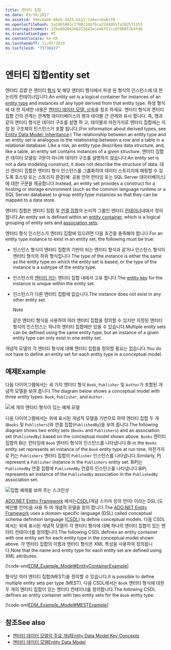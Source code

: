```yaml
---
title: 엔터티 집합
ms.date: 03/30/2017
ms.assetid: 59ec6ab0-88e5-4d25-b112-7a4eccbe61f0
ms.openlocfilehash: 5a2465801c270813dd7bca2144d05fa202571153
ms.sourcegitcommit: 22be09204266253d45ece46f51cc6f080f2b3fd6
ms.translationtype: MT
ms.contentlocale: ko-KR
ms.lasthandoff: 11/07/2019
ms.locfileid: "73738427"
---
```

# <a name="entity-set"></a><span data-ttu-id="af6d0-102">엔터티 집합</span><span class="sxs-lookup"><span data-stu-id="af6d0-102">entity set</span></span>
<span data-ttu-id="af6d0-103">엔터티 *집합* 은 엔터티 [형식](entity-type.md) 및 해당 엔터티 형식에서 파생 된 형식의 인스턴스에 대 한 논리적 컨테이너입니다.</span><span class="sxs-lookup"><span data-stu-id="af6d0-103">An *entity set* is a logical container for instances of an [entity type](entity-type.md) and instances of any type derived from that entity type.</span></span> <span data-ttu-id="af6d0-104">파생 형식에 대 한 자세한 내용은 [엔터티 데이터 모델: 상속](entity-data-model-inheritance.md)을 참조 하세요. 엔터티 형식과 엔터티 집합 간의 관계는 관계형 데이터베이스의 행과 테이블 간 관계와 유사 합니다. 즉, 행과 같이 엔터티 형식은 데이터 구조를 설명 하 고, 테이블과 마찬가지로 엔터티 집합에는 지정 된 구조체의 인스턴스가 포함 됩니다.</span><span class="sxs-lookup"><span data-stu-id="af6d0-104">(For information about derived types, see [Entity Data Model: Inheritance](entity-data-model-inheritance.md).) The relationship between an entity type and an entity set is analogous to the relationship between a row and a table in a relational database: Like a row, an entity type describes data structure, and, like a table, an entity set contains instances of a given structure.</span></span> <span data-ttu-id="af6d0-105">엔터티 집합은 데이터 모델링 구문이 아니며 데이터 구조를 설명하지 않습니다.</span><span class="sxs-lookup"><span data-stu-id="af6d0-105">An entity set is not a data modeling construct; it does not describe the structure of data.</span></span> <span data-ttu-id="af6d0-106">대신 엔터티 집합은 엔터티 형식 인스턴스를 그룹화하여 데이터 스토리지에 매핑할 수 있도록 호스팅 또는 스토리지 환경(예: 공용 언어 런타임 또는 SQL Server 데이터베이스)에 대한 구문을 제공합니다.</span><span class="sxs-lookup"><span data-stu-id="af6d0-106">Instead, an entity set provides a construct for a hosting or storage environment (such as the common language runtime or a SQL Server database) to group entity type instances so that they can be mapped to a data store.</span></span>  
  
 <span data-ttu-id="af6d0-107">엔터티 집합은 엔터티 집합 및 [연결 집합](association-set.md)의 논리적 그룹인 엔터티 [컨테이너](entity-container.md)내에서 정의 됩니다.</span><span class="sxs-lookup"><span data-stu-id="af6d0-107">An entity set is defined within an [entity container](entity-container.md), which is a logical grouping of entity sets and [association sets](association-set.md).</span></span>  
  
 <span data-ttu-id="af6d0-108">엔터티 형식 인스턴스가 엔터티 집합에 있으려면 다음 조건을 충족해야 합니다.</span><span class="sxs-lookup"><span data-stu-id="af6d0-108">For an entity type instance to exist in an entity set, the following must be true:</span></span>  
  
- <span data-ttu-id="af6d0-109">인스턴스 형식이 엔터티 집합의 기반이 되는 엔터티 형식과 같거나 인스턴스 형식이 엔터티 형식의 하위 형식입니다.</span><span class="sxs-lookup"><span data-stu-id="af6d0-109">The type of the instance is either the same as the entity type on which the entity set is based, or the type of the instance is a subtype of the entity type.</span></span>  
  
- <span data-ttu-id="af6d0-110">인스턴스의 [엔터티 키는](entity-key.md) 엔터티 집합 내에서 고유 합니다.</span><span class="sxs-lookup"><span data-stu-id="af6d0-110">The [entity key](entity-key.md) for the instance is unique within the entity set.</span></span>  
  
- <span data-ttu-id="af6d0-111">인스턴스가 다른 엔터티 집합에 없습니다.</span><span class="sxs-lookup"><span data-stu-id="af6d0-111">The instance does not exist in any other entity set.</span></span>  
  
    > [!NOTE]
    > <span data-ttu-id="af6d0-112">같은 엔터티 형식을 사용하여 여러 엔터티 집합을 정의할 수 있지만 지정된 엔터티 형식의 인스턴스는 하나의 엔터티 집합에만 있을 수 있습니다.</span><span class="sxs-lookup"><span data-stu-id="af6d0-112">Multiple entity sets can be defined using the same entity type, but an instance of a given entity type can only exist in one entity set.</span></span>  
  
 <span data-ttu-id="af6d0-113">개념적 모델의 각 엔터티 형식에 대해 엔터티 집합을 정의할 필요는 없습니다.</span><span class="sxs-lookup"><span data-stu-id="af6d0-113">You do not have to define an entity set for each entity type in a conceptual model.</span></span>  
  
## <a name="example"></a><span data-ttu-id="af6d0-114">예제</span><span class="sxs-lookup"><span data-stu-id="af6d0-114">Example</span></span>  
 <span data-ttu-id="af6d0-115">다음 다이어그램에서는 세 가지 엔터티 형식 `Book`, `Publisher` 및 `Author`가 포함된 개념적 모델을 보여 줍니다.</span><span class="sxs-lookup"><span data-stu-id="af6d0-115">The diagram below shows a conceptual model with three entity types: `Book`, `Publisher`, and `Author`.</span></span>  
  
 ![세 개의 엔터티 형식이 있는 예제 모델](./media/entity-set/example-model-three-entity-types.gif)  
  
 <span data-ttu-id="af6d0-117">다음 다이어그램에서는 위에 표시된 개념적 모델을 기반으로 하여 엔터티 집합 두 개(`Books` 및 `Publishers`)와 연결 집합(`PublishedBy`)을 보여 줍니다.</span><span class="sxs-lookup"><span data-stu-id="af6d0-117">The following diagram shows two entity sets (`Books` and `Publishers`) and an association set (`PublishedBy`) based on the conceptual model shown above.</span></span> <span data-ttu-id="af6d0-118">`Books` 엔터티 집합의 Bi는 런타임에 `Book` 엔터티 형식의 인스턴스를 나타냅니다.</span><span class="sxs-lookup"><span data-stu-id="af6d0-118">Bi in the `Books` entity set represents an instance of the `Book` entity type at run time.</span></span> <span data-ttu-id="af6d0-119">마찬가지로 Pj는 `Publishers` 엔터티 집합의 `Publisher` 인스턴스를 나타냅니다.</span><span class="sxs-lookup"><span data-stu-id="af6d0-119">Similarly, Pj represent a `Publisher` instance in the `Publishers` entity set.</span></span> <span data-ttu-id="af6d0-120">BiPj는 `PublishedBy` 연결 집합에 `PublishedBy` 연결의 인스턴스를 나타냅니다.</span><span class="sxs-lookup"><span data-stu-id="af6d0-120">BiPj represents an instance of the `PublishedBy` association in the `PublishedBy` association set.</span></span>  
  
 ![집합 예제를 보여 주는 스크린샷](./media/entity-set/sets-example-association.gif)  
  
 <span data-ttu-id="af6d0-122">[ADO.NET Entity Framework](./ef/index.md) 에서는[CSDL](/ef/ef6/modeling/designer/advanced/edmx/csdl-spec)(개념 스키마 정의 언어) 이라는 DSL (도메인별 언어)을 사용 하 여 개념적 모델을 정의 합니다.</span><span class="sxs-lookup"><span data-stu-id="af6d0-122">The [ADO.NET Entity Framework](./ef/index.md) uses a domain-specific language (DSL) called conceptual schema definition language ([CSDL](/ef/ef6/modeling/designer/advanced/edmx/csdl-spec)) to define conceptual models.</span></span> <span data-ttu-id="af6d0-123">다음 CSDL에서는 위에 표시된 개념적 모델의 각 엔터티 형식에 대해 하나의 엔터티 집합이 있는 엔터티 컨테이너를 정의합니다.</span><span class="sxs-lookup"><span data-stu-id="af6d0-123">The following CSDL defines an entity container with one entity set for each entity type in the conceptual model shown above.</span></span> <span data-ttu-id="af6d0-124">각 엔터티 집합의 이름과 엔터티 형식은 XML 특성을 사용하여 정의됩니다.</span><span class="sxs-lookup"><span data-stu-id="af6d0-124">Note that the name and entity type for each entity set are defined using XML attributes.</span></span>  
  
 [!code-xml[EDM_Example_Model#EntityContainerExample](../../../../samples/snippets/xml/VS_Snippets_Data/edm_example_model/xml/books.edmx#entitycontainerexample)]  
  
 <span data-ttu-id="af6d0-125">형식당 여러 엔터티 집합(MEST)을 정의할 수 있습니다.</span><span class="sxs-lookup"><span data-stu-id="af6d0-125">It is possible to define multiple entity sets per type (MEST).</span></span> <span data-ttu-id="af6d0-126">다음 CSDL에서는 `Book` 엔터티 형식에 대한 두 개의 엔터티 집합이 있는 엔터티 컨테이너를 정의합니다.</span><span class="sxs-lookup"><span data-stu-id="af6d0-126">The following CSDL defines an entity container with two entity sets for the `Book` entity type:</span></span>  
  
 [!code-xml[EDM_Example_Model#MESTExample](../../../../samples/snippets/xml/VS_Snippets_Data/edm_example_model/xml/books2.edmx#mestexample)]  
  
## <a name="see-also"></a><span data-ttu-id="af6d0-127">참조</span><span class="sxs-lookup"><span data-stu-id="af6d0-127">See also</span></span>

- [<span data-ttu-id="af6d0-128">엔터티 데이터 모델의 주요 개념</span><span class="sxs-lookup"><span data-stu-id="af6d0-128">Entity Data Model Key Concepts</span></span>](entity-data-model-key-concepts.md)
- [<span data-ttu-id="af6d0-129">엔터티 데이터 모델</span><span class="sxs-lookup"><span data-stu-id="af6d0-129">Entity Data Model</span></span>](entity-data-model.md)
